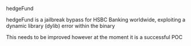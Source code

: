 hedgeFund

hedgeFund is a jailbreak bypass for HSBC Banking worldwide, exploiting a dynamic library (dylib) error within the binary

This needs to be improved however at the moment it is a successful POC
